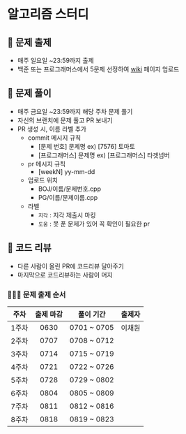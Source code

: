 # 알고리즘 스터디

## 🍫 문제 출제
- 매주 일요일 ~23:59까지 출제
- 백준 또는 프로그래머스에서 5문제 선정하여 [wiki](https://github.com/gchaewon/algorithm-study/wiki) 페이지 업로드

## 🍭 문제 풀이
- 매주 금요일 ~23:59까지 해당 주차 문제 풀기
- 자신의 브랜치에 문제 풀고 PR 보내기
- PR 생성 시, 이름 라벨 추가
	- commit 메시지 규칙
		- [문제 번호] 문제명 ex) [7576] 토마토
		- [프로그래머스] 문제명 ex) [프로그래머스] 타겟넘버
	- pr 메시지 규칙
		- [weekN] yy-mm-dd 
	- 업로드 위치
		- BOJ/이름/문제번호.cpp
		- PG/이름/문제이름.cpp
	- 라벨 
		- `지각` : 지각 제출시 마킹
		- `도움` : 못 푼 문제가 있어 꼭 확인이 필요한 pr
		
## 🥧 코드 리뷰
- 다른 사람이 올린 PR에 코드리뷰 달아주기
- 마지막으로 코드리뷰하는 사람이 머지

### 👩🏻‍🍳 문제 출제 순서
| 주차 | 출제 마감 | 풀이 기간 | 출제자 |
| :-: | :-: | :-: | :-: |
| 1주차 | 0630 | 0701 ~ 0705 | 이채원 |
| 2주차 | 0707 | 0708 ~ 0712 |       |
| 3주차 | 0714 | 0715 ~ 0719 |       |
| 4주차 | 0721 | 0722 ~ 0726 |       |
| 5주차 | 0728 | 0729 ~ 0802 |       |
| 6주차 | 0804 | 0805 ~ 0809 |       |
| 7주차 | 0811 | 0812 ~ 0816 |       |
| 8주차 | 0818 | 0819 ~ 0823 |       |
